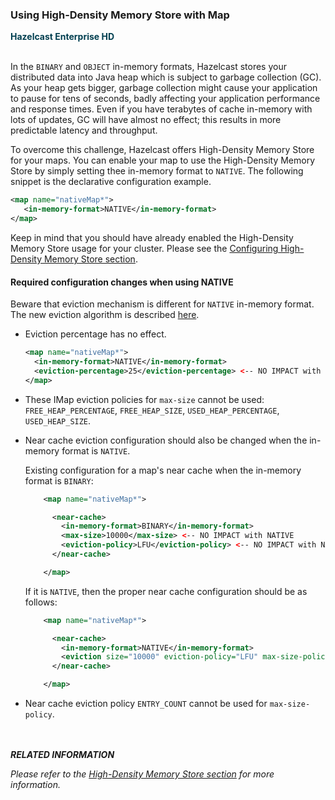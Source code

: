 



### Using High-Density Memory Store with Map

<font color="##153F75">**Hazelcast Enterprise HD**</font>
<br></br>

In the `BINARY` and `OBJECT` in-memory formats, Hazelcast stores your distributed data into Java heap which is subject to garbage collection (GC). As your heap gets bigger, garbage collection might cause your application to pause for tens of seconds, badly affecting your application performance and response times. Even if you have terabytes of cache in-memory with lots of updates, GC will have almost no effect; this results in more predictable latency and throughput. 

To overcome this challenge, Hazelcast offers High-Density Memory Store for your maps. You can enable your map to use the High-Density Memory Store by simply setting thee in-memory format to `NATIVE`. The following snippet is the declarative configuration example.


```xml
<map name="nativeMap*">
   <in-memory-format>NATIVE</in-memory-format>
</map>
```

Keep in mind that you should have already enabled the High-Density Memory Store usage for your cluster. Please see the [Configuring High-Density Memory Store section](#configuring-high-density-memory-store).


#### Required configuration changes when using NATIVE

Beware that eviction mechanism is different for `NATIVE` in-memory format.
The new eviction algorithm is described [here](eviction-algorithm).

  - Eviction percentage has no effect.

    ```xml
    <map name="nativeMap*">
      <in-memory-format>NATIVE</in-memory-format>
      <eviction-percentage>25</eviction-percentage> <-- NO IMPACT with NATIVE
    </map>
    ```
  - These IMap eviction policies for `max-size` cannot be used: `FREE_HEAP_PERCENTAGE`, `FREE_HEAP_SIZE`, `USED_HEAP_PERCENTAGE`, `USED_HEAP_SIZE`.

  - Near cache eviction configuration should also be changed when the in-memory format is `NATIVE`.

    Existing configuration for a map's near cache when the in-memory format is `BINARY`:
    
    ```xml
        <map name="nativeMap*">

          <near-cache>
            <in-memory-format>BINARY</in-memory-format>
            <max-size>10000</max-size> <-- NO IMPACT with NATIVE
            <eviction-policy>LFU</eviction-policy> <-- NO IMPACT with NATIVE
          </near-cache>

        </map>
     ```

     If it is `NATIVE`, then the proper near cache configuration should be as follows:
     ```xml
         <map name="nativeMap*">

           <near-cache>
             <in-memory-format>NATIVE</in-memory-format>
             <eviction size="10000" eviction-policy="LFU" max-size-policy="USED_NATIVE_MEMORY_SIZE"/>   <-- Correct configuration with NATIVE
           </near-cache>

         </map>
     ```

  - Near cache eviction policy `ENTRY_COUNT` cannot be used for `max-size-policy`.


<br></br>
***RELATED INFORMATION***

*Please refer to the [High-Density Memory Store section](#high-density-memory-store) for more information.*
<br></br>

